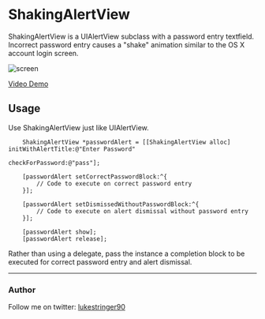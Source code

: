 ShakingAlertView
===================

ShakingAlertView is a UIAlertView subclass with a password entry textfield. Incorrect password entry causes a "shake" animation similar to the OS X account login screen.

![screen](https://github.com/stringer630/ShakingAlertView/blob/master/screens/screen0.png?raw=true)

[Video Demo](https://github.com/stringer630/ShakingAlertView/blob/master/screens/video_demo.mov?raw=true)

## Usage

Use ShakingAlertView just like UIAlertView.

```
    ShakingAlertView *passwordAlert = [[ShakingAlertView alloc] initWithAlertTitle:@"Enter Password"
                                                                        checkForPassword:@"pass"];
    
    [passwordAlert setCorrectPasswordBlock:^{
        // Code to execute on correct password entry
    }];
    
    [passwordAlert setDismissedWithoutPasswordBlock:^{
        // Code to execute on alert dismissal without password entry
    }];
    
    [passwordAlert show];
    [passwordAlert release];
```

Rather than using a delegate, pass the instance a completion block to be executed for correct password entry and alert dismissal.

---

### Author

Follow me on twitter: [lukestringer90](http://twitter.com/lukestringer90)
